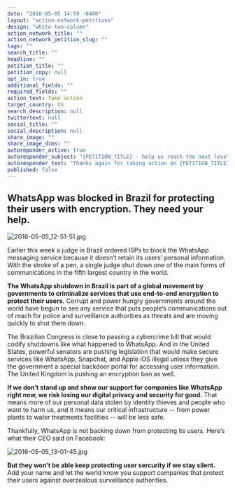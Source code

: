 ```yaml
---
date: "2016-05-05 14:59 -0400"
layout: "action-network-petitions"
design: "white-two-column"
action_network_title: ""
action_network_petition_slug: ""
tags: ""
search_title: ""
headline: ""
petition_title: ""
petition_copy: null
opt_in: true
additional_fields: ""
required_fields: ""
action_text: Take action
target_country: US
search_description: null
twittertext: null
social_title: ""
social_description: null
share_image: ""
share_image_dims: ""
autoreponder_active: true
autoresponder_subject: "{PETITION_TITLE} - help us reach the next level!"
autoresponder_text: "Thanks again for taking action on {PETITION_TITLE}. We need more people like you who can take action on this issue. Can you please share it to help us reach the next level?"
published: false
---
```

##  WhatsApp was blocked in Brazil for protecting their users with encryption. They need your help.

![2016-05-05_12-51-51.jpg]({{site.baseurl}}/img/action-network/2016-05-05_12-51-51.jpg)

Earlier this week a judge in Brazil ordered ISPs to block the WhatsApp messaging service because it doesn’t retain its users' personal information. With the stroke of a pen, a single judge shut down one of the main forms of communications in the fifth largest country in the world. 

**The WhatsApp shutdown in Brazil is part of a global movement by governments to criminalize services that use end-to-end encryption to protect their users.** Corrupt and power hungry governments around the world have begun to see any service that puts people’s communications out of reach for police and surveillance authorities as threats and are moving quickly to shut them down. 

The Brazilian Congress is close to passing a cybercrime bill that would codify shutdowns like what happened to WhatsApp. And in the United States, powerful senators are pushing legislation that would make secure services like WhatsApp, Snapchat, and Apple iOS illegal unless they give the government a special backdoor portal for accessing user information. The United Kingdom is pushing an encryption ban as well. 

**If we don’t stand up and show our support for companies like WhatsApp right now, we risk losing our digital privacy and security for good.** That means more of our personal data stolen by identity thieves and people who want to harm us, and it means our critical infrastructure -- from power plants to water treatments facilities -- will be less safe. 

Thankfully, WhatsApp is not backing down from protecting its users. Here’s what their CEO said on Facebook:  

![2016-05-05_13-01-45.jpg]({{site.baseurl}}/img/action-network/2016-05-05_13-01-45.jpg)

**But they won't be able keep protecting user sercurity if we stay silent.** Add your name and let the world know you support companies that protect their users against overzealous surveillance authorities.
